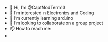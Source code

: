 - 👋 Hi, I’m @CaptModTerm13
- 👀 I’m interested in Electronics and Coding
- 🌱 I’m currently learning arduino
- 💞️ I’m looking to collaborate on a group project
- 📫 How to reach me:
-                      

<!---
CaptModTerm13/CaptModTerm13 is a ✨ special ✨ repository because its `README.md` (this file) appears on your GitHub profile.
You can click the Preview link to take a look at your changes.
--->
